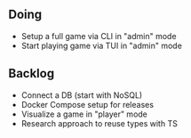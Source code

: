 ## Doing

- Setup a full game via CLI in "admin" mode
- Start playing game via TUI in "admin" mode

## Backlog

- Connect a DB (start with NoSQL)
- Docker Compose setup for releases
- Visualize a game in "player" mode
- Research approach to reuse types with TS

